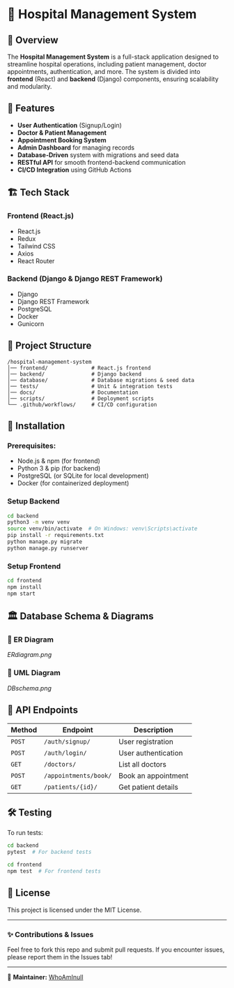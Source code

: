 # 🏥 Hospital Management System

## 📌 Overview
The **Hospital Management System** is a full-stack application designed to streamline hospital operations, including patient management, doctor appointments, authentication, and more. The system is divided into **frontend** (React) and **backend** (Django) components, ensuring scalability and modularity.

## 🚀 Features
- **User Authentication** (Signup/Login)
- **Doctor & Patient Management**
- **Appointment Booking System**
- **Admin Dashboard** for managing records
- **Database-Driven** system with migrations and seed data
- **RESTful API** for smooth frontend-backend communication
- **CI/CD Integration** using GitHub Actions

## 🏗️ Tech Stack
### **Frontend (React.js)**
- React.js
- Redux
- Tailwind CSS
- Axios
- React Router

### **Backend (Django & Django REST Framework)**
- Django
- Django REST Framework
- PostgreSQL
- Docker
- Gunicorn

## 📂 Project Structure
```
/hospital-management-system
│── frontend/              # React.js frontend
│── backend/               # Django backend
│── database/              # Database migrations & seed data
│── tests/                 # Unit & integration tests
│── docs/                  # Documentation
│── scripts/               # Deployment scripts
└── .github/workflows/     # CI/CD configuration
```

## 🔧 Installation
### **Prerequisites:**
- Node.js & npm (for frontend)
- Python 3 & pip (for backend)
- PostgreSQL (or SQLite for local development)
- Docker (for containerized deployment)

### **Setup Backend**
```bash
cd backend
python3 -m venv venv
source venv/bin/activate  # On Windows: venv\Scripts\activate
pip install -r requirements.txt
python manage.py migrate
python manage.py runserver
```

### **Setup Frontend**
```bash
cd frontend
npm install
npm start
```

## 🏛️ Database Schema & Diagrams
### **📌 ER Diagram**
*ERdiagram.png*

### **📌 UML Diagram**
*DBschema.png*

## 📜 API Endpoints
| Method | Endpoint | Description |
|--------|---------|-------------|
| `POST` | `/auth/signup/` | User registration |
| `POST` | `/auth/login/` | User authentication |
| `GET`  | `/doctors/` | List all doctors |
| `POST` | `/appointments/book/` | Book an appointment |
| `GET`  | `/patients/{id}/` | Get patient details |

## 🛠️ Testing
To run tests:
```bash
cd backend
pytest  # For backend tests
```
```bash
cd frontend
npm test  # For frontend tests
```

## 📜 License
This project is licensed under the MIT License.

---

### ✨ **Contributions & Issues**
Feel free to fork this repo and submit pull requests. If you encounter issues, please report them in the Issues tab!

---

📩 **Maintainer:** [WhoAmInull](https://github.com/WhoAmInull)

